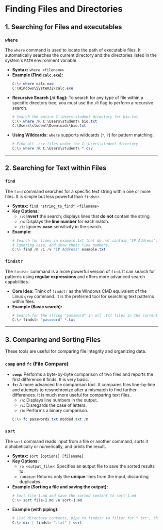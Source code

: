 # Finding Files and Directories


## 1. Searching for Files and executables

### `where`
The `where` command is used to locate the path of executable files. It automatically searches the current directory and the directories listed in the system's `PATH` environment variable.

*   **Syntax:** `where <filename>`
*   **Example (Find `calc.exe`):**
    ```powershell
    C:\> where calc.exe
    C:\Windows\System32\calc.exe
    ```
*   **Recursive Search (`/R` flag):** To search for any type of file within a specific directory tree, you must use the `/R` flag to perform a recursive search.
    ```powershell
    # Search the entire C:\Users\student directory for bio.txt
    C:\> where /R C:\Users\student\ bio.txt
    C:\Users\student\Downloads\bio.txt
    ```
*   **Using Wildcards:** `where` supports wildcards (`*`, `?`) for pattern matching.
    ```powershell
    # Find all .csv files under the C:\Users\student directory
    C:\> where /R C:\Users\student\ *.csv
    ```

---

## 2. Searching for Text within Files

### `find`
The `find` command searches for a specific text string within one or more files. It is simple but less powerful than `findstr`.

*   **Syntax:** `find "string_to_find" <filename>`
*   **Key Options:**
    *   `/v`: **Invert** the search; displays lines that **do not** contain the string.
    *   `/n`: Displays the **line number** for each match.
    *   `/i`: Ignores **case** sensitivity in the search.
*   **Example:**
    ```powershell
    # Search for lines in example.txt that do not contain "IP Address",
    # ignoring case, and show their line numbers.
    C:\> find /n /i /v "IP Address" example.txt
    ```

### `findstr`
The `findstr` command is a more powerful version of `find`. It can search for patterns using **regular expressions** and offers more advanced search capabilities.

*   **Core Idea:** Think of `findstr` as the Windows CMD equivalent of the Linux `grep` command. It is the preferred tool for searching text patterns within files.
*   **Example (Basic search):**
    ```powershell
    # Search for the string "password" in all .txt files in the current directory
    C:\> findstr "password" *.txt
    ```

---

## 3. Comparing and Sorting Files

These tools are useful for comparing file integrity and organizing data.

### `comp` and `fc` (File Compare)
*   **`comp`:** Performs a byte-by-byte comparison of two files and reports the first difference it finds. It is very basic.
*   **`fc`:** A more advanced file comparison tool. It compares files line-by-line and attempts to resynchronize after a mismatch to find further differences. It is much more useful for comparing text files.
    *   `/n`: Displays line numbers in the output.
    *   `/c`: Disregards the case of letters.
    *   `/b`: Performs a binary comparison.
    ```powershell
    C:\> fc passwords.txt modded.txt /n
    ```

### `sort`
The `sort` command reads input from a file or another command, sorts it alphabetically or numerically, and prints the result.

*   **Syntax:** `sort [options] [filename]`
*   **Key Options:**
    *   `/o <output_file>`: Specifies an **o**utput file to save the sorted results to.
    *   `/unique`: Returns only the **unique** lines from the input, discarding duplicates.
*   **Example (Sorting a file and saving the output):**
    ```powershell
    # Sort file-1.md and save the sorted content to sort-1.md
    C:\> sort file-1.md /o sort-1.md
    ```
*   **Example (with piping):**
    ```powershell
    # List directory contents, pipe to findstr to filter for ".txt", then pipe to sort
    C:\> dir | findstr ".txt" | sort
    ```
